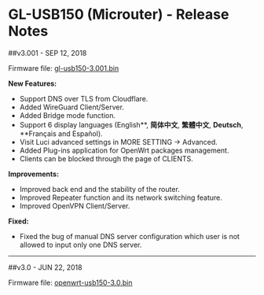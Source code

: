 # GL-USB150 (Microuter) - Release Notes



##v3.001 - SEP 12, 2018

Firmware file: <a href="https://dl.gl-inet.com.s3.amazonaws.com/firmware/usb150/v1/gl-usb150-3.001.bin" target="_blank">gl-usb150-3.001.bin</a>

**New Features:**

- Support DNS over TLS from Cloudflare.
- Added WireGuard Client/Server.
- Added Bridge mode function.
- Support 6 display languages (English**, **简体中文**, **繁體中文**, **Deutsch**, **Français and Español).
- Visit Luci advanced settings in MORE SETTING -> Advanced.
- Added Plug-ins application for OpenWrt packages management.
- Clients can be blocked through the page of CLIENTS.

**Improvements:**

- Improved back end and the stability of the router.
- Improved Repeater function and its network switching feature.
- Improved OpenVPN Client/Server.

**Fixed:**

- Fixed the bug of manual DNS server configuration which user is not allowed to input only one DNS server.



---

##v3.0 - JUN 22, 2018

Firmware file: <a href="https://dl.gl-inet.com.s3.amazonaws.com/firmware/usb150/v1/openwrt-usb150-3.0.bin" target="_blank">openwrt-usb150-3.0.bin</a>

